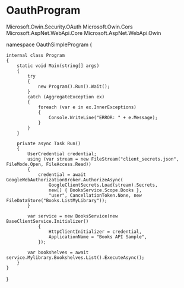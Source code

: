 # OauthProgram
Microsoft.Owin.Security.OAuth
Microsoft.Owin.Cors
Microsoft.AspNet.WebApi.Core
Microsoft.AspNet.WebApi.Owin

namespace OauthSimpleProgram
{
   
    internal class Program
    {
        static void Main(string[] args)
        {
            try
            {
                new Program().Run().Wait();
            }
            catch (AggregateException ex)
            {
                foreach (var e in ex.InnerExceptions)
                {
                    Console.WriteLine("ERROR: " + e.Message);
                }
            }
        }

        private async Task Run()
        {
            UserCredential credential;
            using (var stream = new FileStream("client_secrets.json", FileMode.Open, FileAccess.Read))
            {
                credential = await GoogleWebAuthorizationBroker.AuthorizeAsync(
                    GoogleClientSecrets.Load(stream).Secrets,
                    new[] { BooksService.Scope.Books },
                    "user", CancellationToken.None, new FileDataStore("Books.ListMyLibrary"));
            }

            var service = new BooksService(new BaseClientService.Initializer()
                {
                    HttpClientInitializer = credential,
                    ApplicationName = "Books API Sample",
                });

            var bookshelves = await service.Mylibrary.Bookshelves.List().ExecuteAsync();
        }
    }
}
